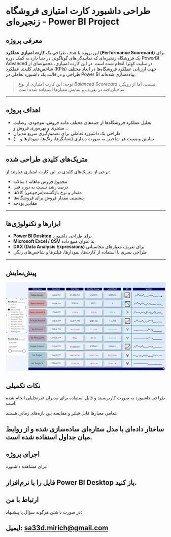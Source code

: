 # طراحی داشبورد کارت امتیازی فروشگاه زنجیره‌ای - Power BI Project

##  معرفی پروژه

این پروژه با هدف طراحی یک **کارت امتیازی عملکرد (Performance Scorecard)** برای یک فروشگاه زنجیره‌ای که نمایندگی‌های گوناگونی در دنیا دارد به کمک دوره PowerBI Advanced در سایت کوِئرا انجام شده است. در این کارت امتیازی، مجموعه‌ای از شاخص‌های کلیدی عملکرد (KPIs) جهت ارزیابی عملکرد فروشگاه‌ها در ابعاد مختلف طراحی و در قالب یک داشبورد تعاملی در Power BI پیاده‌سازی شده‌اند.

> توجه: این کارت امتیازی از نوع *Balanced Scorecard* نیست، اما از رویکرد ساختاریافته در تعریف و نمایش معیارها استفاده شده است.

---

##  اهداف پروژه

- تحلیل عملکرد فروشگاه‌ها از جنبه‌های مختلف مانند فروش، موجودی، رضایت مشتری و بهره‌وری فروش و ..  
- طراحی یک داشبورد تعاملی برای تصمیم‌گیری سریع مدیران  
- نمایش وضعیت هر شاخص به صورت دیداری (نشانگرها، رنگ‌ها، نمودارها و ...)  

---

##  متریک‌های کلیدی طراحی شده

برخی از متریک‌های کلیدی در این کارت امتیازی عبارتند از:

- مجموع فروش ماهانه / سالانه  
- درصد رشد نسبت به دوره قبل  
- مقدار و نرخ بازگشت(مرجوعی) کالاها
- پیشبینی مقدار فروش برای فروشگاه‌ها   
- مقادیر بودجه   

---

##  ابزارها و تکنولوژی‌ها

- **Power BI Desktop** برای طراحی داشبورد  
- **Microsoft Excel / CSV** به عنوان منبع داده  
- **DAX (Data Analysis Expressions)** برای تعریف معیارهای محاسباتی  
- طراحی بصری با استفاده از کارت‌ها، نمودارها، فیلترها و شاخص‌های رنگی

---
## پیش‌نمایش 
![پیش‌نمایش داشبورد](./screenshots/Chain_Store_Scorecard.PNG)


##  نکات تکمیلی
طراحی داشبورد به صورت کاربرپسند و قابل استفاده برای مدیران غیرتحلیلی انجام شده است.

تمامی معیارها قابل فیلتر و مقایسه بین بازه‌های زمانی هستند.

ساختار داده‌ای با مدل ستاره‌ای ساده‌سازی شده و از روابط میان جداول استفاده شده است.
---

##  اجرای پروژه
برای مشاهده داشبورد:

فایل را با نرم‌افزار Power BI Desktop باز کنید.
---

##  ارتباط با من
در صورت داشتن هرگونه سؤال یا پیشنهاد:

ایمیل: sa33d.mirich@gmail.com
---
